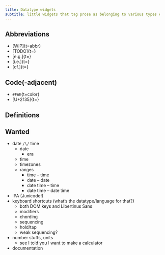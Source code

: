 ```yaml
---
title: Datatype widgets
subtitle: little widgets that tag prose as belonging to various types of data
---
```


## Abbreviations

- [WIP]{t=abbr}
- [TODO]{t=}
- [e.g.]{t=}
- [i.e.]{t=}
- [cf.]{t=}

## Code(-adjacent)

- `#FAE`{t=color}
- [U+2135]{t=}

## Definitions


## Wanted

- date `/\/` time
  - date
    - era
  - time
  - timezones
  - ranges
    - time – time
    - date – date
    - date time – time
    - date time – date time
- IPA (Junicode!)
- keyboard shortcuts (whatʼs the datatype/language for that?)
  - both DOM keys and Libertinus Sans
  - modifiers
  - chording
  - sequencing
  - hold/tap
  - weak sequencing?
- number stuffs, units
  - see I told you I want to make a calculator
- documentation
